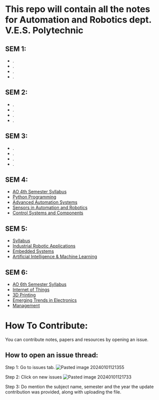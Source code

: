 # This repo will contain all the notes for Automation and Robotics dept. V.E.S. Polytechnic
## SEM 1: 
- .
- .
- .
- .

## SEM 2:
- .
- .
- .
- .
## SEM 3:
- .
- .
- .
- .
## SEM 4:
- [AO 4th Semester Syllabus](https://github.com/shah-krish-p/AO/tree/57940ba896f049c881e98543ab0f1a06a7e4fdaf/AO-sem_04_syllabus)
- [Python Programming](https://github.com/shah-krish-p/AO/tree/5405bcc9229f93957a9f9a3d649f40e979552d92/22478_Python-Programming)
- [Advanced Automation Systems](https://github.com/shah-krish-p/AO/tree/57940ba896f049c881e98543ab0f1a06a7e4fdaf/22475_Advanced-Automation-Systems)
- [Sensors in Automation and Robotics](https://github.com/shah-krish-p/AO/tree/57940ba896f049c881e98543ab0f1a06a7e4fdaf/22477_Sensors-in-Automation_Robotics)
- [Control Systems and Components](https://github.com/shah-krish-p/AO/tree/f142c2d4961c9b9a66cf5c2ba62b7d8b31bb4938/22476_Control-Systems-Controllers)

## SEM 5:
- [Syllabus](https://github.com/shah-krish-p/AO/blob/f51735464cb92d589ff0d8b038c5acfc1bf826a5/AO5I.pdf)
- [Industrial Robotic Applications](https://github.com/shah-krish-p/AO/tree/f51735464cb92d589ff0d8b038c5acfc1bf826a5/22591-Industrial_Robotic_Applications)
- [Embedded Systems](https://github.com/shah-krish-p/AO/tree/f51735464cb92d589ff0d8b038c5acfc1bf826a5/22590-Embedded_Systems)
- [Artificial Intelligence & Machine Learning](https://github.com/shah-krish-p/AO/tree/f51735464cb92d589ff0d8b038c5acfc1bf826a5/22589-Artificial_Interlligence_Machine_Learning)
## SEM 6:
- [AO 6th Semester Syllabus](https://github.com/shah-krish-p/AO/tree/5bcae40a458a3c71bf96719d41f66768291e5cee/AO-sem_06_%20syllabus)
-  [Internet of Things](https://github.com/shah-krish-p/AO/tree/main/22679_Internet-Of-Things)
- [3D Printing](https://github.com/shah-krish-p/AO/tree/5bcae40a458a3c71bf96719d41f66768291e5cee/22681_3D-Printing)
- [Emerging Trends in Electronics](https://github.com/shah-krish-p/AO/tree/5bcae40a458a3c71bf96719d41f66768291e5cee/22636_Emerging-trends-in-Electronics)
- [Management](https://github.com/shah-krish-p/AO/tree/5bcae40a458a3c71bf96719d41f66768291e5cee/22509_Management)

# How To Contribute:
You can contribute notes, papers and resources by opening an issue.
## How to open an issue thread: 

Step 1: Go to issues tab.
![Pasted image 20240101121355](https://github.com/shah-krish-p/AO/assets/64485014/a96867ae-9bc0-4060-9d5e-0434688770a8)

Step 2: Click on new issues
![Pasted image 20240101121733](https://github.com/shah-krish-p/AO/assets/64485014/d9032b19-7687-4f73-ae26-614918ba3605)

Step 3:
Do mention the subject name, semester and the year the update contribution was provided, along with uploading the file.
